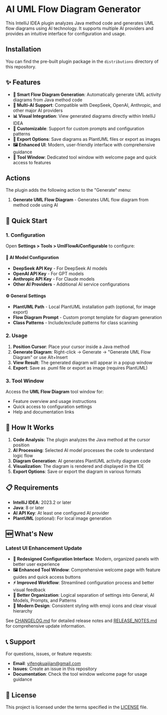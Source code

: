 # AI UML Flow Diagram Generator

This IntelliJ IDEA plugin analyzes Java method code and generates UML flow diagrams using AI technology. It supports multiple AI providers and provides an intuitive interface for configuration and usage.

## Installation

You can find the pre-built plugin package in the `distributions` directory of this repository.

## ✨ Features

- **🎯 Smart Flow Diagram Generation**: Automatically generate UML activity diagrams from Java method code
- **🤖 Multi-AI Support**: Compatible with DeepSeek, OpenAI, Anthropic, and other major AI providers
- **📊 Visual Integration**: View generated diagrams directly within IntelliJ IDEA
- **🎨 Customizable**: Support for custom prompts and configuration patterns
- **💾 Export Options**: Save diagrams as PlantUML files or export as images
- **🖼️ Enhanced UI**: Modern, user-friendly interface with comprehensive guidance
- **🔧 Tool Window**: Dedicated tool window with welcome page and quick access to features

## Actions

The plugin adds the following action to the "Generate" menu:

1. **Generate UML Flow Diagram** - Generates UML flow diagram from method code using AI

## 🚀 Quick Start

### 1. Configuration
Open **Settings > Tools > UmlFlowAiConfigurable** to configure:

#### 🔑 AI Model Configuration
- **DeepSeek API Key** - For DeepSeek AI models
- **OpenAI API Key** - For GPT models
- **Anthropic API Key** - For Claude models
- **Other AI Providers** - Additional AI service configurations

#### ⚙️ General Settings
- **PlantUML Path** - Local PlantUML installation path (optional, for image export)
- **Flow Diagram Prompt** - Custom prompt template for diagram generation
- **Class Patterns** - Include/exclude patterns for class scanning

### 2. Usage
1. **Position Cursor**: Place your cursor inside a Java method
2. **Generate Diagram**: Right-click → Generate → "Generate UML Flow Diagram" or use Alt+Insert
3. **View Result**: The generated diagram will appear in a popup window
4. **Export**: Save as .puml file or export as image (requires PlantUML)

### 3. Tool Window
Access the **UML Flow Diagram** tool window for:
- Feature overview and usage instructions
- Quick access to configuration settings
- Help and documentation links

## 🔧 How It Works

1. **Code Analysis**: The plugin analyzes the Java method at the cursor position
2. **AI Processing**: Selected AI model processes the code to understand logic flow
3. **Diagram Generation**: AI generates PlantUML activity diagram code
4. **Visualization**: The diagram is rendered and displayed in the IDE
5. **Export Options**: Save or export the diagram in various formats

## 📋 Requirements

- **IntelliJ IDEA**: 2023.2 or later
- **Java**: 8 or later
- **AI API Key**: At least one configured AI provider
- **PlantUML** (optional): For local image generation

## 🆕 What's New

### Latest UI Enhancement Update
- **🎨 Redesigned Configuration Interface**: Modern, organized panels with better user experience
- **🖼️ Enhanced Tool Window**: Comprehensive welcome page with feature guides and quick access buttons
- **⚡ Improved Workflow**: Streamlined configuration process and better visual feedback
- **🔧 Better Organization**: Logical separation of settings into General, AI Models, Prompts, and Patterns
- **📱 Modern Design**: Consistent styling with emoji icons and clear visual hierarchy

See [CHANGELOG.md](CHANGELOG.md) for detailed release notes and [RELEASE_NOTES.md](RELEASE_NOTES.md) for comprehensive update information.

## 📞 Support

For questions, issues, or feature requests:
- **Email**: yifengkuaijian@gmail.com
- **Issues**: Create an issue in this repository
- **Documentation**: Check the tool window welcome page for usage guidance

## 📄 License

This project is licensed under the terms specified in the [LICENSE](LICENSE) file.
